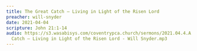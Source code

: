 ```yaml
---
title: The Great Catch – Living in Light of the Risen Lord
preacher: will-snyder
date: 2021-04-04
scripture: John 21:1-14
audio: https://s3.wasabisys.com/coventrypca.church/sermons/2021.04.4.A The Great
  Catch – Living in Light of the Risen Lord - Will Snyder.mp3
---
```

